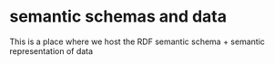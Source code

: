 # semantic schemas and data

This is a place where we host the RDF semantic schema + semantic representation of data